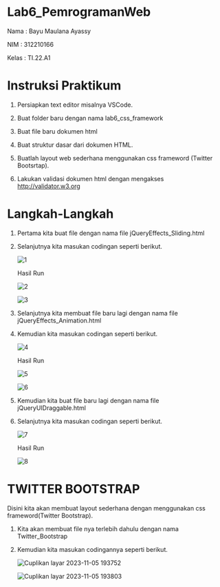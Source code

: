 # Lab6_PemrogramanWeb

Nama : Bayu Maulana Ayassy

NIM : 312210166

Kelas : TI.22.A1

# Instruksi Praktikum

1. Persiapkan text editor misalnya VSCode.
   
2. Buat folder baru dengan nama lab6_css_framework
   
3. Buat file baru dokumen html
   
4. Buat struktur dasar dari dokumen HTML.
   
5. Buatlah layout web sederhana menggunakan css frameword (Twitter Bootsrtap).
    
6. Lakukan validasi dokumen html dengan mengakses http://validator.w3.org

# Langkah-Langkah

1. Pertama kita buat file dengan nama file jQueryEffects_Sliding.html

2. Selanjutnya kita masukan codingan seperti berikut.

   ![1](https://github.com/Bayuayassy/Lab6_PemrogramanWeb/assets/115678251/b7f5a8d5-8e75-4df5-a07e-d499703d3a5e)

   Hasil Run

   ![2](https://github.com/Bayuayassy/Lab6_PemrogramanWeb/assets/115678251/7e7ab509-e342-426e-8b1d-bbfd17dd541a)

   ![3](https://github.com/Bayuayassy/Lab6_PemrogramanWeb/assets/115678251/bce1e98a-9388-4aab-b8d6-1db07888b4ae)

3.  Selanjutnya kita membuat file baru lagi dengan nama file jQueryEffects_Animation.html

4.  Kemudian kita masukan codingan seperti berikut.

    ![4](https://github.com/Bayuayassy/Lab6_PemrogramanWeb/assets/115678251/0ad3da77-91e3-4a00-8020-928efa95ce49)

    Hasil Run

    ![5](https://github.com/Bayuayassy/Lab6_PemrogramanWeb/assets/115678251/1e26c101-e525-45c7-a778-2b06f57e8f27)

    ![6](https://github.com/Bayuayassy/Lab6_PemrogramanWeb/assets/115678251/b833d9f5-1527-4ae5-a9d3-130e6ca69458)

5.  Kemudian kita buat file baru lagi dengan nama file jQueryUIDraggable.html

6.  Selanjutnya kita masukan codingan seperti berikut.

     ![7](https://github.com/Bayuayassy/Lab6_PemrogramanWeb/assets/115678251/ebf97d51-d591-4127-83dd-55721b6b092e)

    Hasil Run

    ![8](https://github.com/Bayuayassy/Lab6_PemrogramanWeb/assets/115678251/8a306062-3d63-4e03-9ee8-c30879c7adac)

# TWITTER BOOTSTRAP

Disini kita akan membuat layout sederhana dengan menggunakan css frameword(Twitter Bootstrap).

1. Kita akan membuat file nya terlebih dahulu dengan nama Twitter_Bootstrap

2. Kemudian kita masukan codingannya seperti berikut.

   ![Cuplikan layar 2023-11-05 193752](https://github.com/Bayuayassy/Lab6_PemrogramanWeb/assets/115678251/6b6bbaae-bb11-48db-8f44-0aca1d135aaa)

   ![Cuplikan layar 2023-11-05 193803](https://github.com/Bayuayassy/Lab6_PemrogramanWeb/assets/115678251/91ad5cd6-d935-4f5a-8890-3c3cd8085829)

   











